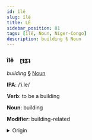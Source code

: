 ```yaml
---
id: îlê
slug: îlê
title: LÊ
sidebar_position: 81
tags: [îlê, Noun, Niger-Congo]
description: building § Noun
---
```


### îlê&emsp;<span kind="abugida">ɽɟʓʇ</span>

*building* **§** [Noun](../../tags/Noun)

**IPA**: /ˈi.le/

**Verb**: to be a building

**Noun**: building

**Modifier**: building-related

<details>
    <summary>Origin</summary>
    Yoruba ilé  <br/>
    <em>Niger-Congo Language Family</em>
</details>